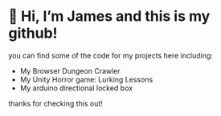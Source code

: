 # 👋 Hi, I’m James and this is my github! 
you can find some of the code for my projects here including:
- My Browser Dungeon Crawler
- My Unity Horror game: Lurking Lessons
- My arduino directional locked box

thanks for checking this out!
